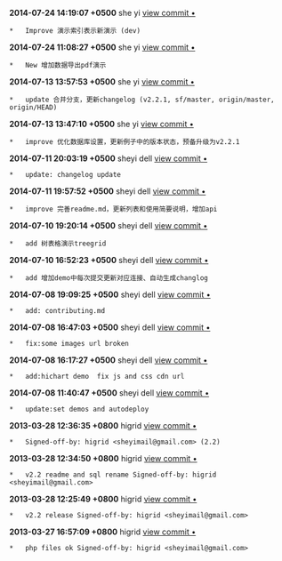 **2014-07-24 14:19:07 +0500** she yi [view commit &bull;](http://github.com/sheyi/higrid/commit/10a4157832f739262eb3bcae7e98d1b0e5e9094d) 

	*   Improve 演示索引表示新演示 (dev)   

**2014-07-24 11:08:27 +0500** she yi [view commit &bull;](http://github.com/sheyi/higrid/commit/65de2a9431d49c8381b6ffb9fa258515de6b659f) 

	*   New 增加数据导出pdf演示   

**2014-07-13 13:57:53 +0500** she yi [view commit &bull;](http://github.com/sheyi/higrid/commit/3a3ce462dc3a0aee612385d4d18927a9782e240c) 

	*   update 合并分支，更新changelog (v2.2.1, sf/master, origin/master, origin/HEAD)   

**2014-07-13 13:47:10 +0500** she yi [view commit &bull;](http://github.com/sheyi/higrid/commit/763d9cd6f6fafadb7f1cbd37d64e46d4d4a9298b) 

	*   improve 优化数据库设置，更新例子中的版本状态，预备升级为v2.2.1   

**2014-07-11 20:03:19 +0500** sheyi dell [view commit &bull;](http://github.com/sheyi/higrid/commit/63c7d521c452b41be0bc58125676b0e1c0f67806) 

	*   update: changelog update   

**2014-07-11 19:57:52 +0500** sheyi dell [view commit &bull;](http://github.com/sheyi/higrid/commit/ccedb15df21a5f550461d44321481c84eaafe23b) 

	*   improve 完善readme.md，更新列表和使用简要说明，增加api   

**2014-07-10 19:20:14 +0500** sheyi dell [view commit &bull;](http://github.com/sheyi/higrid/commit/536deb70e67a01a9461e4397d1fbcd7a9b6c78db) 

	*   add 树表格演示treegrid   

**2014-07-10 16:52:23 +0500** sheyi dell [view commit &bull;](http://github.com/sheyi/higrid/commit/1acc674dad1712511fcfd24f31fe3208754385be) 

	*   add 增加demo中每次提交更新对应连接、自动生成changlog   

**2014-07-08 19:09:25 +0500** sheyi dell [view commit &bull;](http://github.com/sheyi/higrid/commit/d2f7720fe4f17f06d4da421c0692482503e6f50d) 

	*   add: contributing.md   

**2014-07-08 16:47:03 +0500** sheyi dell [view commit &bull;](http://github.com/sheyi/higrid/commit/4411cb8b40ca1c1a7a362fddad0d7a7fd9596693) 

	*   fix:some images url broken   

**2014-07-08 16:17:27 +0500** sheyi dell [view commit &bull;](http://github.com/sheyi/higrid/commit/10153c2fb4ad994776c42a8dac632da32a48ec44) 

	*   add:hichart demo  fix js and css cdn url   

**2014-07-08 11:40:47 +0500** sheyi dell [view commit &bull;](http://github.com/sheyi/higrid/commit/b895b0fb911e7e3fd8d5ab8f0221a4d827ec71da) 

	*   update:set demos and autodeploy   

**2013-03-28 12:36:35 +0800** higrid [view commit &bull;](http://github.com/sheyi/higrid/commit/fbcb526b8ee25b0bd818ef4b0593e6597bd20e91) 

	*   Signed-off-by: higrid <sheyimail@gmail.com> (2.2)   

**2013-03-28 12:34:50 +0800** higrid [view commit &bull;](http://github.com/sheyi/higrid/commit/c6c0eaccc43ed02c3a2ffee8bc6f97d601761de4) 

	*   v2.2 readme and sql rename Signed-off-by: higrid <sheyimail@gmail.com>   

**2013-03-28 12:25:49 +0800** higrid [view commit &bull;](http://github.com/sheyi/higrid/commit/8a1503a899012c547d2369eed2c8f5aae27a874a) 

	*   v2.2 release Signed-off-by: higrid <sheyimail@gmail.com>   

**2013-03-27 16:57:09 +0800** higrid [view commit &bull;](http://github.com/sheyi/higrid/commit/366133e835f8c894115877690e9680a78310e246) 

	*   php files ok Signed-off-by: higrid <sheyimail@gmail.com>   

